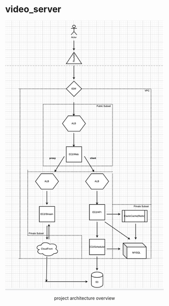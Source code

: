 # video_server

![project architecture overview](https://github.com/gpldirk/video_server/blob/master/video_server_architecture.png)
<div align=center>project architecture overview</div>
